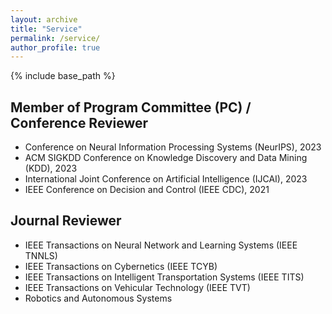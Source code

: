 ```yaml
---
layout: archive
title: "Service"
permalink: /service/
author_profile: true
---
```


{% include base_path %}

## Member of Program Committee (PC) / Conference Reviewer
- Conference on Neural Information Processing Systems (NeurIPS), 2023
- ACM SIGKDD Conference on Knowledge Discovery and Data Mining (KDD), 2023
- International Joint Conference on Artificial Intelligence (IJCAI), 2023
- IEEE Conference on Decision and Control (IEEE CDC), 2021

## Journal Reviewer
- IEEE Transactions on Neural Network and Learning Systems (IEEE TNNLS)
- IEEE Transactions on Cybernetics (IEEE TCYB)
- IEEE Transactions on Intelligent Transportation Systems (IEEE TITS)
- IEEE Transactions on Vehicular Technology (IEEE TVT)
- Robotics and Autonomous Systems
